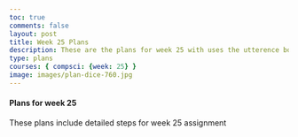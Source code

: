 ```yaml
---
toc: true
comments: false
layout: post
title: Week 25 Plans
description: These are the plans for week 25 with uses the utterence bot
type: plans
courses: { compsci: {week: 25} }
image: images/plan-dice-760.jpg
---
```



#### Plans for week 25
These plans include detailed steps for week 25 assignment


